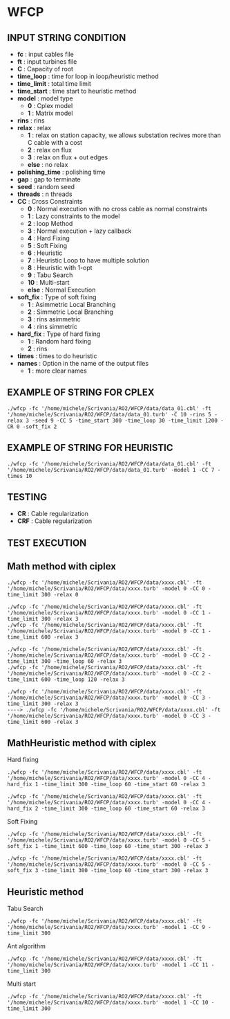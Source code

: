 # WFCP
## INPUT STRING CONDITION
* **fc**                    : input cables file
* **ft**                    : input turbines file
* **C**                     : Capacity of root
* **time_loop**             : time for loop in loop/heuristic method
* **time_limit**            : total time limit
* **time_start**            : time start to heuristic method
* **model**                 : model type 
	* **0** : Cplex model
	* **1** : Matrix model
* **rins**                  : rins
* **relax**                 : relax
	* **1** : relax on station capacity, we allows substation recives more than C cable with a cost
	* **2** : relax on flux
	* **3** : relax on flux + out edges
	* **else** : no relax
* **polishing_time**        : polishing time
* **gap**                   : gap to terminate
* **seed**                  : random seed
* **threads**               : n threads
* **CC**                    : Cross Constraints	
	* **0** : Normal execution with no cross cable as normal constraints
	* **1** : Lazy constraints to the model
	* **2** : loop Method
	* **3** : Normal execution + lazy callback
	* **4** : Hard Fixing
	* **5** : Soft Fixing
	* **6** : Heuristic
	* **7** : Heuristic Loop to have multiple solution
	* **8** : Heuristic with 1-opt
	* **9** : Tabu Search
	* **10** : Multi-start
	* **else** : Normal Execution
* **soft_fix**              : Type of soft fixing 
	* **1** : Asimmetric Local Branching
	* **2** : Simmetric Local Branching
	* **3** : rins asimmetric 
	* **4** : rins simmetric
* **hard_fix**              : Type of hard fixing 
	* **1** : Random hard fixing
	* **2** : rins
* **times** : times to do heuristic
* **names**              : Option in the name of the output files
	* **1** : more clear names

## EXAMPLE OF STRING FOR CPLEX
```
./wfcp -fc '/home/michele/Scrivania/RO2/WFCP/data/data_01.cbl' -ft '/home/michele/Scrivania/RO2/WFCP/data/data_01.turb' -C 10 -rins 5 -relax 3 -seed 9 -CC 5 -time_start 300 -time_loop 30 -time_limit 1200 -CR 0 -soft_fix 2
```

## EXAMPLE OF STRING FOR HEURISTIC
```
./wfcp -fc '/home/michele/Scrivania/RO2/WFCP/data/data_01.cbl' -ft '/home/michele/Scrivania/RO2/WFCP/data/data_01.turb' -model 1 -CC 7 -times 10
```

## TESTING
* **CR**					: Cable regularization 
* **CRF**					: Cable regularization

## TEST EXECUTION
## Math method with ciplex
```
./wfcp -fc '/home/michele/Scrivania/RO2/WFCP/data/xxxx.cbl' -ft '/home/michele/Scrivania/RO2/WFCP/data/xxxx.turb' -model 0 -CC 0 -time_limit 300 -relax 0

./wfcp -fc '/home/michele/Scrivania/RO2/WFCP/data/xxxx.cbl' -ft '/home/michele/Scrivania/RO2/WFCP/data/xxxx.turb' -model 0 -CC 1 -time_limit 300 -relax 3
./wfcp -fc '/home/michele/Scrivania/RO2/WFCP/data/xxxx.cbl' -ft '/home/michele/Scrivania/RO2/WFCP/data/xxxx.turb' -model 0 -CC 1 -time_limit 600 -relax 3

./wfcp -fc '/home/michele/Scrivania/RO2/WFCP/data/xxxx.cbl' -ft '/home/michele/Scrivania/RO2/WFCP/data/xxxx.turb' -model 0 -CC 2 -time_limit 300 -time_loop 60 -relax 3
./wfcp -fc '/home/michele/Scrivania/RO2/WFCP/data/xxxx.cbl' -ft '/home/michele/Scrivania/RO2/WFCP/data/xxxx.turb' -model 0 -CC 2 -time_limit 600 -time_loop 120 -relax 3

./wfcp -fc '/home/michele/Scrivania/RO2/WFCP/data/xxxx.cbl' -ft '/home/michele/Scrivania/RO2/WFCP/data/xxxx.turb' -model 0 -CC 3 -time_limit 300 -relax 3
----> ./wfcp -fc '/home/michele/Scrivania/RO2/WFCP/data/xxxx.cbl' -ft '/home/michele/Scrivania/RO2/WFCP/data/xxxx.turb' -model 0 -CC 3 -time_limit 600 -relax 3
```
## MathHeuristic method with ciplex
Hard fixing
```
./wfcp -fc '/home/michele/Scrivania/RO2/WFCP/data/xxxx.cbl' -ft '/home/michele/Scrivania/RO2/WFCP/data/xxxx.turb' -model 0 -CC 4 -hard_fix 1 -time_limit 300 -time_loop 60 -time_start 60 -relax 3

./wfcp -fc '/home/michele/Scrivania/RO2/WFCP/data/xxxx.cbl' -ft '/home/michele/Scrivania/RO2/WFCP/data/xxxx.turb' -model 0 -CC 4 -hard_fix 2 -time_limit 300 -time_loop 60 -time_start 60 -relax 3
```
Soft Fixing
```
./wfcp -fc '/home/michele/Scrivania/RO2/WFCP/data/xxxx.cbl' -ft '/home/michele/Scrivania/RO2/WFCP/data/xxxx.turb' -model 0 -CC 5 -soft_fix 1 -time_limit 600 -time_loop 60 -time_start 300 -relax 3

./wfcp -fc '/home/michele/Scrivania/RO2/WFCP/data/xxxx.cbl' -ft '/home/michele/Scrivania/RO2/WFCP/data/xxxx.turb' -model 0 -CC 5 -soft_fix 3 -time_limit 300 -time_loop 60 -time_start 300 -relax 3
```
## Heuristic method
Tabu Search
```
./wfcp -fc '/home/michele/Scrivania/RO2/WFCP/data/xxxx.cbl' -ft '/home/michele/Scrivania/RO2/WFCP/data/xxxx.turb' -model 1 -CC 9 -time_limit 300
```
Ant algorithm
```
./wfcp -fc '/home/michele/Scrivania/RO2/WFCP/data/xxxx.cbl' -ft '/home/michele/Scrivania/RO2/WFCP/data/xxxx.turb' -model 1 -CC 11 -time_limit 300
```
Multi start
```
./wfcp -fc '/home/michele/Scrivania/RO2/WFCP/data/xxxx.cbl' -ft '/home/michele/Scrivania/RO2/WFCP/data/xxxx.turb' -model 1 -CC 10 -time_limit 300
```